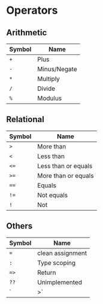
# Operators
## Arithmetic

|Symbol|Name|  
|-|-| 
|`+`|Plus
|`-`|Minus/Negate
|`*`|Multiply
|`/`|Divide
|`%`|Modulus

## Relational
|Symbol|Name
|-|-|  
| `> `  |More than
| `< `  |Less than
| `<=`  |Less than or equals
| `>=`  |More than or equals
| `==`  |Equals
| `!=`  |Not equals
| `! `  |Not

## Others

|Symbol|Name|
|-|-|  
|`=`|clean assignment|
|`:`|Type scoping|
|`=>`|Return|
|`??`|Unimplemented|  
|`|>`|Pipe forward|
